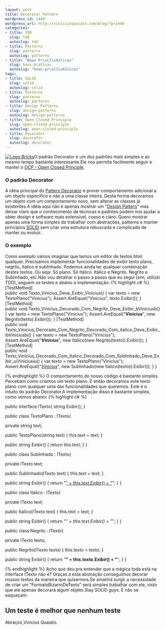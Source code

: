 ```yaml
--- 
layout: post
title: Decorator Pattern
wordpress_id: 1440
wordpress_url: http://viniciusquaiato.com/blog/?p=1440
categories: 
- title: TDD
  slug: tdd
  autoslug: tdd
- title: Patterns
  slug: patterns
  autoslug: patterns
- title: "Boas Pr\xC3\xA1ticas"
  slug: boas-praticas
  autoslug: "boas-pr\xC3\xA1ticas"
tags: 
- title: SOLID
  slug: solid
  autoslug: solid
- title: Patterns
  slug: patterns
  autoslug: patterns
- title: Design Patterns
  slug: design-patterns
  autoslug: design-patterns
- title: Open Closed Principle
  slug: open-closed-principle
  autoslug: open-closed-principle
- title: Decorator
  slug: decorator
  autoslug: decorator
---
```

[![](http://viniciusquaiato.com/blog/wp-content/uploads/2010/08/2_duplo_lego_bricks-150x150.jpg "Lego Bricks")](http://viniciusquaiato.com/blog/wp-content/uploads/2010/08/2_duplo_lego_bricks.jpg)O padrão Decorator é um dos padrões mais simples e ao mesmo tempo bastante interessante.Ele nos permite facilmente seguir e manter o [OCP - Open Closed Principle](http://viniciusquaiato.com/blog/ocp-open-closed-principle/).

### O padrão Decorator
A idéia principal do [Pattern Decorator](http://en.wikipedia.org/wiki/Decorator_pattern) é prover comportamento adicional a um objeto específico e não a uma classe inteira. Desta forma decoramos um objeto com um comportamento novo, sem alterar as classes já existentes.A idéia aqui não é apenas mostrar um "[Design Pattern](http://www.amazon.com/Design-Patterns-Elements-Reusable-Object-Oriented/dp/0201633612)" mas deixar claro que o conhecimento de técnicas e padrões podem nos ajudar a obter design e software mais extensível, coeso e claro. Quero mostrar apenas uma forma simples de trabalhar com abstrações, patterns e manter princípios [SOLID](http://butunclebob.com/ArticleS.UncleBob.PrinciplesOfOod) sem criar uma estrutura rebuscada e complicada de manter ou evoluir.

### O exemplo
Como exemplo vamos imaginar que temos um editor de textos html qualquer. Precisamos implementar funcionalidades de exibir texto plano, negrito, itálico e sublinhado. Podemos ainda ter qualquer combinação destes textos. Ou seja: Só plano. Só Itálico. Itálico e Negrito. Negrito e Sublinhado, etc.Não vou detalhar o passo a passo que eu segui (sim, utilizei TDD), seguem os testes e abaixo a implementação:
{% highlight c# %}
        [TestMethod]        
public void Texto_Vinicius_Deve_Exibir_Vinicius()        {
var texto = new TextoPlano("Vinicius");
    Assert.AreEqual("Vinicius", texto.Exibir());
    }
        [TestMethod]        
public void Texto_Vinicius_Decorado_Com_Negrito_Deve_Exibir_bViniciusb()        {
var texto = new TextoPlano("Vinicius");
    Assert.AreEqual("<b>Vinicius</b>", new Negrito(texto).Exibir());
    }
        [TestMethod]        
public void Texto_Vinicius_Decorado_Com_Negrito_Decorado_Com_italico_Deve_Exibir_ibViniciusbi()        {
var texto = new TextoPlano("Vinicius");
    Assert.AreEqual("<i><b>Vinicius</b></i>",                 new Italico(new Negrito(texto)).Exibir());
    }
        [TestMethod]        
public void Texto_Vinicius_Decorado_Com_Italico_Decorado_Com_Sublinhado_Deve_Exibir_uiViniciusiu()        {
var texto = new TextoPlano("Vinicius");
    Assert.AreEqual("<u><i>Vinicius</i></u>",                 new Sublinhado(new Italico(texto)).Exibir());
    }
    }

{% endhighlight %}
O comportamento do nosso código é bastante simples. Percebam como criamos um texto plano. E então decoramos este texto plano com qualquer uma das funcionalidades que queremos. Este é o intuito do padrão Decorator.A implementação disso é bastante simples, como vemos abaixo:
{% highlight c# %}

public interface ITexto{
string Exibir();
    }


public class TextoPlano : ITexto{    

private string text;
    
public TextoPlano(string text)    {        this.text = text;
    }
    
public string Exibir()    {        return this.text;
    }
}


public class Sublinhado : ITexto{    

private ITexto text;
    
public Sublinhado(ITexto text)    {        this.text = text;
    }
    
public string Exibir()    {        return "<u>" + this.text.Exibir() + "</u>";
    }
}


public class Italico : ITexto{    

private ITexto text;
    
public Italico(ITexto text)    {        this.text = text;
    }
    
public string Exibir()    {        return "<i>" + this.text.Exibir() + "</i>";
    }
}


public class Negrito : ITexto{    

private ITexto texto;
    
public Negrito(ITexto texto)    {        this.texto = texto;
    }
    
public string Exibir()    {        return "<b>" + this.texto.Exibir() + "</b>";
    }
}

{% endhighlight %}
Acho que deu pra entender que a mágica toda está na interface ITexto não é? Graças a esta abstração conseguimos decorar nossos textos da maneira que quisermos.Se amanhã surgir a necessidade de criar um "FormatoBizarroDeTexto" será simples trabalhar com ele, visto que ele apenas decorará algum objeto.Stay SOLID guys. E não se esqueçam:

## Um teste é melhor que nenhum teste
Abraços,Vinicius Quaiato.
